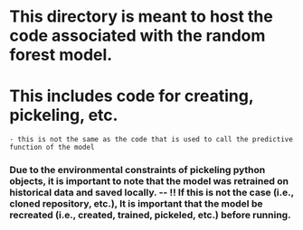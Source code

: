 # This directory is meant to host the code associated with the random forest model. 

# This includes code for creating, pickeling, etc.
    - this is not the same as the code that is used to call the predictive function of the model

### Due to the environmental constraints of pickeling python objects, it is important to note that the model was retrained on historical data and saved locally. -- !! If this is not the case (i.e., cloned repository, etc.), It is important that the model be recreated (i.e., created, trained, pickeled, etc.) before running.